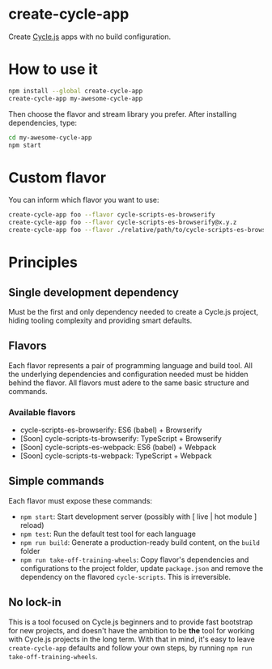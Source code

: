 
# create-cycle-app

Create [Cycle.js](https://cycle.js.org/) apps with no build configuration.

# How to use it

  ```sh
  npm install --global create-cycle-app
  create-cycle-app my-awesome-cycle-app
  ```

Then choose the flavor and stream library you prefer. After installing dependencies, type:

  ```sh
  cd my-awesome-cycle-app
  npm start
  ```

# Custom flavor

You can inform which flavor you want to use:

  ```sh
  create-cycle-app foo --flavor cycle-scripts-es-browserify
  create-cycle-app foo --flavor cycle-scripts-es-browserify@x.y.z
  create-cycle-app foo --flavor ./relative/path/to/cycle-scripts-es-browserify
  ```

# Principles

## Single development dependency

Must be the first and only dependency needed to create a Cycle.js project, hiding tooling complexity and providing smart defaults.

## Flavors

Each flavor represents a pair of programming language and build tool. All the underlying dependencies and configuration needed must be hidden behind the flavor. All flavors must adere to the same basic structure and commands.

### Available flavors

- cycle-scripts-es-browserify: ES6 (babel) + Browserify
- [Soon] cycle-scripts-ts-browserify: TypeScript + Browserify
- [Soon] cycle-scripts-es-webpack: ES6 (babel) + Webpack
- [Soon] cycle-scripts-ts-webpack: TypeScript + Webpack

## Simple commands

Each flavor must expose these commands:

- `npm start`: Start development server (possibly with [ live | hot module ] reload)
- `npm test`: Run the default test tool for each language
- `npm run build`: Generate a production-ready build content, on the `build` folder
- `npm run take-off-training-wheels`: Copy flavor's dependencies and configurations to the project folder, update `package.json` and remove the dependency on the flavored `cycle-scripts`. This is irreversible.

## No lock-in

This is a tool focused on Cycle.js beginners and to provide fast bootstrap for new projects, and doesn't have the ambition to be **the** tool for working with Cycle.js projects in the long term. With that in mind, it's easy to leave `create-cycle-app` defaults and follow your own steps, by running `npm run take-off-training-wheels`.
